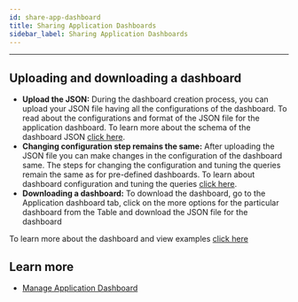 ```yaml
---
id: share-app-dashboard
title: Sharing Application Dashboards
sidebar_label: Sharing Application Dashboards
---
```


---

## Uploading and downloading a dashboard

- **Upload the JSON:** During the dashboard creation process, you can upload your JSON file having all the configurations of the dashboard. To read about the configurations and format of the JSON file for the application dashboard. To learn more about the schema of the dashboard JSON [click here](https://raw.githubusercontent.com/litmuschaos/litmus/master/monitoring/portal-dashboards/schema.json).
- **Changing configuration step remains the same:** After uploading the JSON file you can make changes in the configuration of the dashboard same. The steps for changing the configuration and tuning the queries remain the same as for pre-defined dashboards. To learn about dashboard configuration and tuning the queries [click here](editing-queries-app-dashboard.md).
- **Downloading a dashboard:** To download the dashboard, go to the Application dashboard tab, click on the more options for the particular dashboard from the Table and download the JSON file for the dashboard

To learn more about the dashboard and view examples [click here](https://github.com/litmuschaos/chaos-charts/tree/master/monitoring/dashboards/litmus-portal)

## Learn more

- [Manage Application Dashboard](manage-app-dashboard.md)
